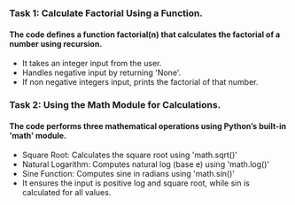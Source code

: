 ### Task 1: Calculate Factorial Using a Function.
#### The code defines a function factorial(n) that calculates the factorial of a number using recursion.
- It takes an integer input from the user.
- Handles negative input by returning 'None'.
- If non negative integers input, prints the factorial of that number.

### Task 2: Using the Math Module for Calculations.
#### The code performs three mathematical operations using Python’s built-in 'math' module.
- Square Root: Calculates the square root using 'math.sqrt()'
- Natural Logarithm: Computes natural log (base e) using 'math.log()'
- Sine Function: Computes sine in radians using 'math.sin()'
- It ensures the input is positive log and square root, while sin is calculated for all values.
